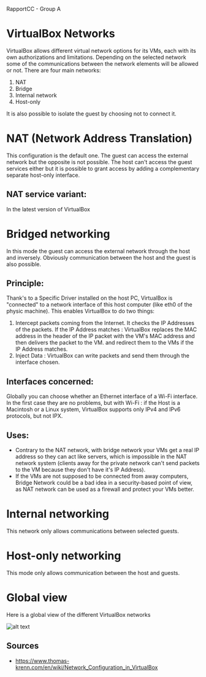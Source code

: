 RapportCC - Group A
# VirtualBox Networks
VirtualBox allows different virtual network options for its VMs, each with its own authorizations and limitations. Depending on the selected network some of the communications between the network elements will be allowed or not.
There are four main networks:
1. NAT
2. Bridge
3. Internal network
4. Host-only  

It is also possible to isolate the guest by choosing not to connect it.

# NAT (Network  Address Translation)
This configuration is the default one. The guest can access the external network but the opposite is not possible. The host can't access the guest services either but it is possible to grant access by adding a complementary separate host-only interface.

  ## NAT service variant:
In the latest version of VirtualBox

# Bridged networking
In this mode the guest can access the external network through the host and inversely. Obviously communication between the host and the guest is also possible.

  ## Principle:
Thank's to a Specific Driver installed on the host PC, VirtualBox is "connected" to a network interface of this host computer (like eth0 of the physic machine). This enables VirtualBox to do two things:
1. Intercept packets coming from the Internet. It checks the IP Addresses of the packets. If the IP Address matches : VirtualBox replaces the MAC address in the header of the IP packet with the VM's MAC address and then delivers the packet to the VM.
and redirect them to the VMs if the IP Address matches. 
2. Inject Data : VirtualBox can write packets and send them through the interface chosen.

  ## Interfaces concerned: 
Globally you can choose whether an Ethernet interface of a Wi-Fi interface. In the first case they are no problems, but with Wi-Fi : if the Host is a Macintosh or a Linux system, VirtualBox supports only IPv4 and IPv6 protocols, but not IPX.

  ## Uses:
* Contrary to the NAT network, with bridge network your VMs get a real IP address so they can act like servers, which is impossible in the NAT network system (clients away for the private network can't send packets to the VM because they don't have it's IP Address).
* If the VMs are not supposed to be connected from away computers, Bridge Network could be a bad idea in a security-based point of view, as NAT network can be used as a firewall and protect your VMs better. 


# Internal networking
This network only allows communications between selected guests.


# Host-only networking
This mode only allows communication between the host and guests.


# Global view
Here is a global view of the different VirtualBox networks

![alt text](https://en.wikipedia.org/wiki/Lenna#/media/File:Lenna.png)

  ## Sources
- https://www.thomas-krenn.com/en/wiki/Network_Configuration_in_VirtualBox
